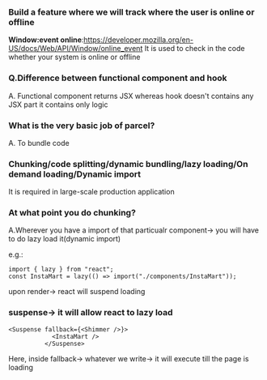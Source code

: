 ### Build a feature where we will track where the user is online or offline

**Window:event online**:https://developer.mozilla.org/en-US/docs/Web/API/Window/online_event
It is used to check in the code whether your system is online or offline

### Q.Difference between functional component and hook

A. Functional component returns JSX whereas hook doesn't contains any JSX part it contains only logic

### What is the very basic job of parcel?

A. To bundle code

### Chunking/code splitting/dynamic bundling/lazy loading/On demand loading/Dynamic import

It is required in large-scale production application

### At what point you do chunking?

A.Wherever you have a import of that particualr component-> you will have to do lazy load it(dynamic import)

e.g.:

```
import { lazy } from "react";
const InstaMart = lazy(() => import("./components/InstaMart"));
```

upon render-> react will suspend loading

### suspense-> it will allow react to lazy load

```
<Suspense fallback={<Shimmer />}>
            <InstaMart />
          </Suspense>
```

Here, inside fallback-> whatever we write-> it will execute till the page is loading
